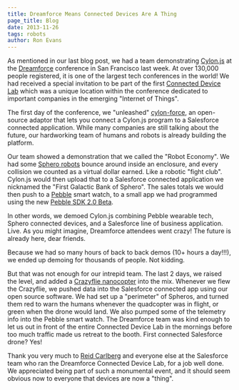 ```yaml
---
title: Dreamforce Means Connected Devices Are A Thing
page_title: Blog
date: 2013-11-26
tags: robots
author: Ron Evans
---
```


As mentioned in our last blog post, we had a team demonstrating <a href="http://cylonjs.com/" target="blank">Cylon.js</a> at the <a href="http://www.salesforce.com/dreamforce/DF13/" target="blank">Dreamforce</a> conference in San Francisco last week. At over 130,000 people registered, it is one of the largest tech conferences in the world! We had received a special invitation to be part of the first <a href="http://blogs.developerforce.com/developer-relations/2013/10/every-internet-of-things-thing-at-dreamforce-2013.html" target="blank">Connected Device Lab</a> which was a unique location within the conference dedicated to important companies in the emerging "Internet of Things".

The first day of the conference, we "unleashed" <a href="https://github.com/hybridgroup/cylon-force" target="blank">cylon-force</a>, an open-source adaptor that lets you connect a Cylon.js program to a Salesforce connected application. While many companies are still talking about the future, our hardworking team of humans and robots is already building the platform.

Our team showed a demonstration that we called the "Robot Economy". We had some <a href="http://gosphero.com/" target="blank">Sphero robots</a> bounce around inside an enclosure, and every collision we counted as a virtual dollar earned. Like a robotic "fight club". Cylon.js would then upload that to a Salesforce connected application we nicknamed the "First Galactic Bank of Sphero". The sales totals we would then push to a <a href="http://getpebble.com/" target="blank">Pebble</a> smart watch, to a small app we had programmed using the new <a href="https://developer.getpebble.com/2/" target="blank">Pebble SDK 2.0 Beta</a>.

In other words, we demoed Cylon.js combining Pebble wearable tech, Sphero connected devices, and a Salesforce line of business application. Live. As you might imagine, Dreamforce attendees went crazy! The future is already here, dear friends.

Because we had so many hours of back to back demos (10+ hours a day!!!), we ended up demoing for thousands of people. Not kidding.

But that was not enough for our intrepid team. The last 2 days, we raised the level, and added a <a href="http://bitcraze.se/" target="blank">Crazyflie nanocopter</a> into the mix. Whenever we flew the Crazyflie, we pushed data into the Salesforce connected app using our open source software. We had set up a "perimeter" of Spheros, and turned them red to warn the humans whenever the quadcopter was in flight, or green when the drone would land. We also pumped some of the telemetry info into the Pebble smart watch. The Dreamforce team was kind enough to let us out in front of the entire Connected Device Lab in the mornings before too much traffic made us retreat to the booth. First connected Salesforce drone? Yes!

Thank you very much to <a href="https://twitter.com/ReidCarlberg" target="blank">Reid Carlberg</a> and everyone else at the Salesforce team who ran the Dreamforce Connected Device Lab, for a job well done. We appreciated being part of such a monumental event, and it should seem obvious now to everyone that devices are now a "thing".
